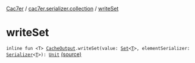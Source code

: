 [Cac7er](../index.md) / [cac7er.serializer.collection](index.md) / [writeSet](./write-set.md)

# writeSet

`inline fun <T> `[`CacheOutput`](../cac7er.serializer/-cache-output.md)`.writeSet(value: `[`Set`](https://kotlinlang.org/api/latest/jvm/stdlib/kotlin.collections/-set/index.html)`<`[`T`](write-set.md#T)`>, elementSerializer: `[`Serializer`](../cac7er.serializer/-serializer.md)`<`[`T`](write-set.md#T)`>): `[`Unit`](https://kotlinlang.org/api/latest/jvm/stdlib/kotlin/-unit/index.html) [(source)](http://2wiqua.wcaokaze.com/gitbucket/wcaokaze/Cac7er/blob/master/src/main/java/cac7er/serializer/collection/set.kt#L5)